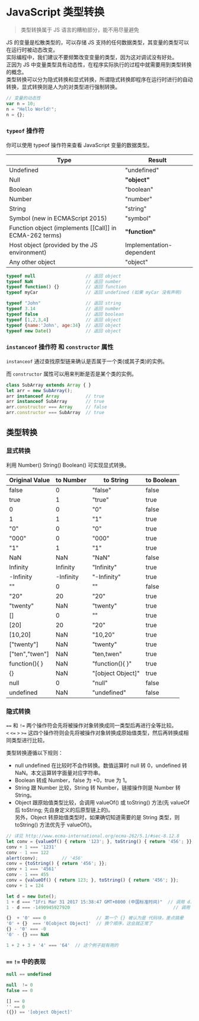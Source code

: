 # JavaScript 类型转换

> 类型转换属于 JS 语言的糟粕部分，能不用尽量避免

JS 的变量是松散类型的，可以存储 JS 支持的任何数据类型，其变量的类型可以在运行时被动态改变。  
实际编程中，我们建议不要频繁改变变量的类型，因为这对调试没有好处。  
正因为 JS 中变量类型具有动态性，在程序实际执行的过程中就需要用到类型转换的概念。  
类型转换可以分为隐式转换和显式转换，所谓隐式转换即程序在运行时进行的自动转换，显式转换则是人为的对类型进行强制转换。

```js
// 变量的动态性
var n = 10;
n = "Hello World!";
n = {};
```


### `typeof` 操作符

你可以使用 typeof 操作符来查看 JavaScript 变量的数据类型。

| Type                                                    | Result
|---------------------------------------------------------|--------------------------
| Undefined                                               | "undefined"
| Null                                                    | **"object"**
| Boolean                                                 | "boolean"
| Number                                                  | "number"
| String                                                  | "string"
| Symbol (new in ECMAScript 2015)                         | "symbol"
| Function object (implements [[Call]] in ECMA-262 terms) | **"function"**
| Host object (provided by the JS environment)            | Implementation-dependent
| Any other object                                        | "object"

```js
typeof null                   // 返回 object
typeof NaN                    // 返回 number
typeof function() {}          // 返回 function
typeof myCar                  // 返回 undefined (如果 myCar 没有声明)

typeof "John"                 // 返回 string 
typeof 3.14                   // 返回 number
typeof false                  // 返回 boolean
typeof [1,2,3,4]              // 返回 object
typeof {name:'John', age:34}  // 返回 object
typeof new Date()             // 返回 object
```

### `instanceof` 操作符 和 `constructor` 属性

`instanceof` 通过查找原型链来确认是否属于一个类(或其子类)的实例。

而 `constructor` 属性可以用来判断是否是某个类的实例。

```js
class SubArray extends Array { }
let arr = new SubArray();
arr instanceof Array          // true
arr instanceof SubArray       // true
arr.constructor === Array     // false
arr.constructor === SubArray  // true
```


## 类型转换

### 显式转换

利用 Number() String() Boolean() 可实现显式转换。

| Original Value | to Number | to String         | to Boolean
|----------------|-----------|-------------------|-------------
| false          | 0         | "false"           | false
| true           | 1         | "true"            | true
| 0              | 0         | "0"               | false
| 1              | 1         | "1"               | true
| "0"            | 0         | "0"               | true
| "000"          | 0         | "000"             | true
| "1"            | 1         | "1"               | true
| NaN            | NaN       | "NaN"             | false
| Infinity       | Infinity  | "Infinity"        | true
| -Infinity      | -Infinity | "-Infinity"       | true
| ""             | 0         | ""                | false
| "20"           | 20        | "20"              | true
| "twenty"       | NaN       | "twenty"          | true
| []             | 0         | ""                | true
| [20]           | 20        | "20"              | true
| [10,20]        | NaN       | "10,20"           | true
| ["twenty"]     | NaN       | "twenty"          | true
| ["ten","twen"] | NaN       | "ten,twen"        | true 
| function(){  } | NaN       | "function(){  }"  | true
| {}             | NaN       | "[object Object]" | true
| null           | 0         | "null"            | false
| undefined      | NaN       | "undefined"       | false

### 隐式转换

`==` 和 `!=` 两个操作符会先将被操作对象转换成同一类型后再进行全等比较。  
`<` `<=` `>` `>=` 这四个操作符则会先将被操作对象转换成原始值类型，然后再转换成相同类型进行比较。

类型转换遵循以下规则：
  * null undefined 在比较时不会作转换。数值运算时 null 转 0，undefined 转 NaN。本文运算转字面量对应字符串。
  * Boolean 转成 Number，false 为 +0，true 为 1。
  * String 跟 Number 比较，String 转 Number，链接操作则是 Number 转 String。
  * Object 跟原始值类型比较，会调用 valueOf() 或 toString() 方法(先 valueOf 后 toString; 先自身定义的后原型链上的)。  
    另外，Object 转原始值类型时，如果确切知道需要的是 String 类型，则 toString() 方法优先于 valueOf()。

```js
// 详见 http://www.ecma-international.org/ecma-262/5.1/#sec-8.12.8
let conv = {valueOf() { return '123'; }, toString() { return '456'; }};
conv + 1 === '1231'
conv - 1 === 122
alert(conv);         // '456'
conv = {toString() { return '456'; }};
conv + 1 === '4561'
conv - 1 === 455
conv = {valueOf() { return 123; }, toString() { return '456'; }};
conv + 1 = 124

let d = new Date();
1 + d === "1Fri Mar 31 2017 15:38:47 GMT+0800 (中国标准时间)"  // 调用 d.toString()
1 - d === -1490945927920                                       // 调用 d.valueOf()

{}  + '0' === 0                   // 第一个 {} 被认为是 代码块，差点搞晕
'0' + {}  === '0[object Object]'  // 换个顺序，这会就正常了
{} - '0' === -0
'0' - {} === NaN

1 + 2 + 3 + '4' === '64'  // 这个例子挺有用的
```

### `==` `!=` 中的表现

```js
null == undefined

null  != 0
false == 0

[] == 0
'' == 0
({}) == '[object Object]' 
```
